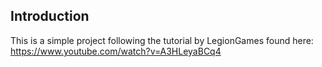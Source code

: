 ## Introduction

This is a simple project following the tutorial by LegionGames found here: <https://www.youtube.com/watch?v=A3HLeyaBCq4>
